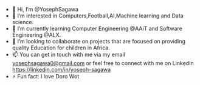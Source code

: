 - 👋 Hi, I’m @YosephSagawa
- 👀 I’m interested in Computers,Football,AI,Machine learning and Data science.
- 🌱 I’m currently learning Computer Engineering @AAiT and Software Engineering @ALX.
- 💞️ I’m looking to collaborate on projects that are focused on providing quality Education for children in Africa.
- 📫 You can get in touch with me via my email yosephsagawa0@gmail.com or feel free to connect with me on LinkedIn https://linkedin.com/in/yoseph-sagawa
- ⚡ Fun fact: I love Doro Wot

<!---
YosephSagawa/YosephSagawa is a ✨ special ✨ repository because its `README.md` (this file) appears on your GitHub profile.
You can click the Preview link to take a look at your changes.
--->
